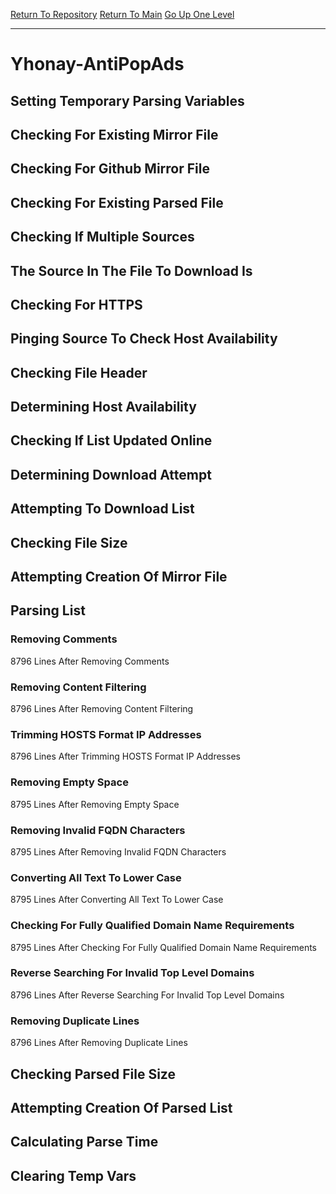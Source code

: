 [Return To Repository](https://github.com/deathbybandaid/piholeparser/)
[Return To Main](https://github.com/deathbybandaid/piholeparser/blob/master/RecentRunLogs/Mainlog.md)
[Go Up One Level](https://github.com/deathbybandaid/piholeparser/blob/master/RecentRunLogs/TopLevelScripts/30-Processing-External-Blacklists.md)
____________________________________
# Yhonay-AntiPopAds
## Setting Temporary Parsing Variables
## Checking For Existing Mirror File
## Checking For Github Mirror File
## Checking For Existing Parsed File
## Checking If Multiple Sources
## The Source In The File To Download Is
## Checking For HTTPS
## Pinging Source To Check Host Availability
## Checking File Header
## Determining Host Availability
## Checking If List Updated Online
## Determining Download Attempt
## Attempting To Download List
## Checking File Size
## Attempting Creation Of Mirror File
## Parsing List
### Removing Comments
8796 Lines After Removing Comments
### Removing Content Filtering
8796 Lines After Removing Content Filtering
### Trimming HOSTS Format IP Addresses
8796 Lines After Trimming HOSTS Format IP Addresses
### Removing Empty Space
8795 Lines After Removing Empty Space
### Removing Invalid FQDN Characters
8795 Lines After Removing Invalid FQDN Characters
### Converting All Text To Lower Case
8795 Lines After Converting All Text To Lower Case
### Checking For Fully Qualified Domain Name Requirements
8795 Lines After Checking For Fully Qualified Domain Name Requirements
### Reverse Searching For Invalid Top Level Domains
8796 Lines After Reverse Searching For Invalid Top Level Domains
### Removing Duplicate Lines
8796 Lines After Removing Duplicate Lines
## Checking Parsed File Size
## Attempting Creation Of Parsed List
## Calculating Parse Time
## Clearing Temp Vars
